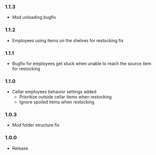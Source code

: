 ### 1.1.3
- Mod unloading bugfix
### 1.1.2
- Employees using items on the shelves for restocking fix
### 1.1.1
- Bugfix for employees get stuck when unable to reach the source item for restocking
### 1.1.0
- Cellar employees behavior settings added
	- Prioritize outside cellar items when restocking
	- Ignore spoiled items when restocking
### 1.0.3
- Mod folder structure fix
### 1.0.0
- Release
